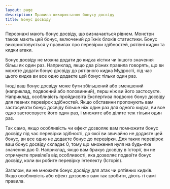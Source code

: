 ```yaml
---
layout: page
description: Правила використання бонусу досвіду
title: Бонус досвіду
---
```


Персонажі мають бонус досвіду, що визначається рівнем. Монстри також мають цей бонус, включений до їхніх блоків статистики. Бонус використовується у правилах про перевірки здібностей, рятівні кидки та кидки атаки.

Бонус досвіду не можна додати до кидка кістки чи іншого значення більш як один раз. Наприклад, якщо два різних правила говорять, що ви можете додати бонус досвіду до рятівного кидка Мудрості, під час цього кидка ви все одно додаєте цей бонус тільки один раз.

Іноді ваш бонус досвіду може бути збільшений або зменшений (наприклад, подвоєний або половинний), перш ніж ви його застосуєте. Наприклад, особливість пройдисвіта Експертиза подвоює бонус досвіду для певних перевірок здібностей. Якщо обставини пропонують вам застосувати бонус досвіду більше ніж один раз для одного кидка, ви все одно застосовуєте його один раз, і множите або ділите теж тільки один раз.

Так само, якщо особливість чи ефект дозволяє вам помножити бонус досвіду під час перевірки здібності, до якої ви звичайно не додаєте цей бонус, ви все одно не додаєте бонус до перевірки. Для таких перевірок ваш бонус досвіду складає 0, тому що множення нуля на будь-яке значення дає 0. Наприклад, якщо вам бракує досвіду в Історії, ви не отримуєте привілеїв від особливості, яка дозволяє подвоїти бонус досвіду, коли ви робите перевірку Інтелекту (Історія).

Загалом, ви не множите бонус досвіду для атак чи рятівних кидків. Якщо особливість або ефект дозволяє вам так зробити, діють ті самі правила.

